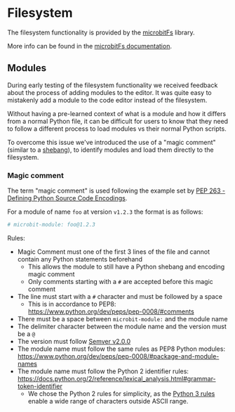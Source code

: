 # Filesystem

The filesystem functionality is provided by the [microbitFs](https://github.com/microbit-foundation/microbit-fs/)
library.

More info can be found in the [microbitFs documentation](https://microbit-foundation.github.io/microbit-fs/).

## Modules

During early testing of the filesystem functionality we received feedback
about the process of adding modules to the editor. It was quite easy to
mistakenly add a module to the code editor instead of the filesystem.

Without having a pre-learned context of what is a module and how it differs
from a normal Python file, it can be difficult for users to know that they need
to follow a different process to load modules vs their normal Python scripts.

To overcome this issue we've introduced the use of a "magic comment" (similar
to a [shebang](https://en.wikipedia.org/wiki/Shebang_(Unix))), to identify 
modules and load them directly to the filesystem.

### Magic comment

The term "magic comment" is used following the example set by
[PEP 263 - Defining Python Source Code Encodings](https://www.python.org/dev/peps/pep-0263/).

For a module of name `foo` at version `v1.2.3` the format is as follows:

```python
# microbit-module: foo@1.2.3
```

Rules:
- Magic Comment must one of the first 3 lines of the file and cannot
  contain any Python statements beforehand
    * This allows the module to still have a Python shebang and encoding magic
      comment
    * Only comments starting with a `#` are accepted before this magic comment
- The line must start with a `#` character and must be followed by a space
    * This is in accordance to PEP8: https://www.python.org/dev/peps/pep-0008/#comments
- There must be a space between `microbit-module:` and the module name
- The delimiter character between the module name and the version must be a `@`
- The version must follow [Semver v2.0.0](https://semver.org/spec/v2.0.0.html)
- The module name must follow the same rules as PEP8 Python modules: https://www.python.org/dev/peps/pep-0008/#package-and-module-names
- The module name must follow the Python 2 identifier rules: https://docs.python.org/2/reference/lexical_analysis.html#grammar-token-identifier
    - We chose the Python 2 rules for simplicity, as the [Python 3 rules](https://docs.python.org/3.5/reference/lexical_analysis.html#grammar-token-identifier)
      enable a wide range of characters outside ASCII range.
